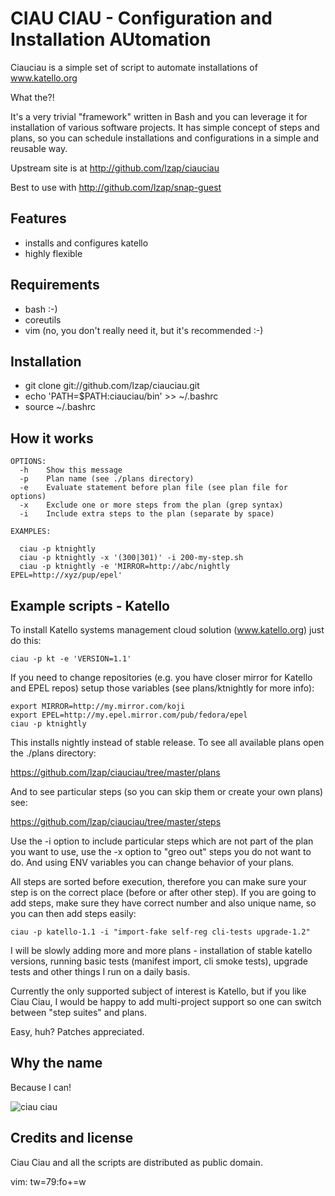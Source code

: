 CIAU CIAU - Configuration and Installation AUtomation
=====================================================

Ciauciau is a simple set of script to automate installations of www.katello.org

What the?!

It's a very trivial "framework" written in Bash and you can leverage it
for installation of various software projects. It has simple concept of 
steps and plans, so you can schedule installations and configurations
in a simple and reusable way.

Upstream site is at http://github.com/lzap/ciauciau

Best to use with http://github.com/lzap/snap-guest

Features
--------

 * installs and configures katello
 * highly flexible

Requirements
------------

 * bash :-)
 * coreutils
 * vim (no, you don't really need it, but it's recommended :-)

Installation
------------

 * git clone git://github.com/lzap/ciauciau.git
 * echo 'PATH=$PATH:ciauciau/bin' >> ~/.bashrc
 * source ~/.bashrc

How it works
------------

    OPTIONS:
      -h    Show this message
      -p    Plan name (see ./plans directory)
      -e    Evaluate statement before plan file (see plan file for options)
      -x    Exclude one or more steps from the plan (grep syntax)
      -i    Include extra steps to the plan (separate by space)

    EXAMPLES:

      ciau -p ktnightly
      ciau -p ktnightly -x '(300|301)' -i 200-my-step.sh
      ciau -p ktnightly -e 'MIRROR=http://abc/nightly EPEL=http://xyz/pup/epel'

Example scripts - Katello
-------------------------

To install Katello systems management cloud solution (www.katello.org) just do 
this:

    ciau -p kt -e 'VERSION=1.1'

If you need to change repositories (e.g. you have closer mirror for Katello and 
EPEL repos) setup those variables (see plans/ktnightly for more info):

    export MIRROR=http://my.mirror.com/koji
    export EPEL=http://my.epel.mirror.com/pub/fedora/epel
    ciau -p ktnightly

This installs nightly instead of stable release. To see all available plans 
open the ./plans directory:

https://github.com/lzap/ciauciau/tree/master/plans

And to see particular steps (so you can skip them or create your own plans) 
see:

https://github.com/lzap/ciauciau/tree/master/steps

Use the -i option to include particular steps which are not part of the plan 
you want to use, use the -x option to "greo out" steps you do not want to do. 
And using ENV variables you can change behavior of your plans.

All steps are sorted before execution, therefore you can make sure your step is 
on the correct place (before or after other step). If you are going to add 
steps, make sure they have correct number and also unique name, so you can then 
add steps easily:

    ciau -p katello-1.1 -i "import-fake self-reg cli-tests upgrade-1.2"

I will be slowly adding more and more plans - installation of stable katello 
versions, running basic tests (manifest import, cli smoke tests), upgrade tests 
and other things I run on a daily basis.

Currently the only supported subject of interest is Katello, but if you like 
Ciau Ciau, I would be happy to add multi-project support so one can switch 
between "step suites" and plans.

Easy, huh? Patches appreciated.

Why the name
------------

Because I can!

![ciau ciau](http://images04.olx.lt/ui/2/97/15/25499215_1.jpg "Ciau Ciau")

Credits and license
-------------------

Ciau Ciau and all the scripts are distributed as public domain.

vim: tw=79:fo+=w
